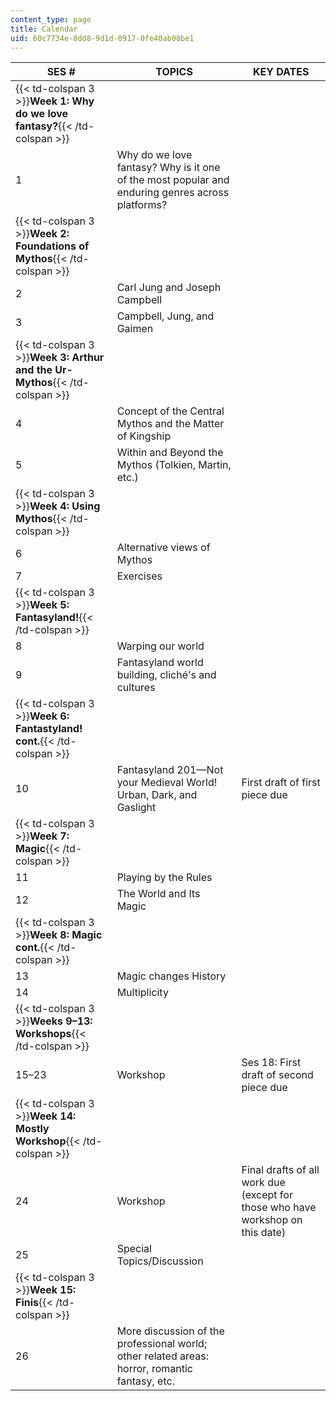 ```yaml
---
content_type: page
title: Calendar
uid: 60c7734e-8dd8-9d1d-0917-0fe40ab08be1
---
```


| SES # | TOPICS | KEY DATES |
| --- | --- | --- |
| {{< td-colspan 3 >}}**Week 1: Why do we love fantasy?**{{< /td-colspan >}} |||
| 1 | Why do we love fantasy? Why is it one of the most popular and enduring genres across platforms? | &nbsp; |
| {{< td-colspan 3 >}}**Week 2: Foundations of Mythos**{{< /td-colspan >}} |||
| 2 | Carl Jung and Joseph Campbell | &nbsp; |
| 3 | Campbell, Jung, and Gaimen | &nbsp; |
| {{< td-colspan 3 >}}**Week 3: Arthur and the Ur-Mythos**{{< /td-colspan >}} |||
| 4 | Concept of the Central Mythos and the Matter of Kingship | &nbsp; |
| 5 | Within and Beyond the Mythos (Tolkien, Martin, etc.) | &nbsp; |
| {{< td-colspan 3 >}}**Week 4: Using Mythos**{{< /td-colspan >}} |||
| 6 | Alternative views of Mythos | &nbsp; |
| 7 | Exercises | &nbsp; |
| {{< td-colspan 3 >}}**Week 5: Fantasyland!**{{< /td-colspan >}} |||
| 8 | Warping our world | &nbsp; |
| 9 | Fantasyland world building, cliché's and cultures | &nbsp; |
| {{< td-colspan 3 >}}**Week 6: Fantastyland! cont.**{{< /td-colspan >}} |||
| 10 | Fantasyland 201—Not your Medieval World! Urban, Dark, and Gaslight | First draft of first piece due |
| {{< td-colspan 3 >}}**Week 7: Magic**{{< /td-colspan >}} |||
| 11 | Playing by the Rules | &nbsp; |
| 12 | The World and Its Magic | &nbsp; |
| {{< td-colspan 3 >}}**Week 8: Magic cont.**{{< /td-colspan >}} |||
| 13 | Magic changes History | &nbsp; |
| 14 | Multiplicity | &nbsp; |
| {{< td-colspan 3 >}}**Weeks 9–13: Workshops**{{< /td-colspan >}} |||
| 15–23 | Workshop | Ses 18: First draft of second piece due |
| {{< td-colspan 3 >}}**Week 14: Mostly Workshop**{{< /td-colspan >}} |||
| 24 | Workshop | Final drafts of all work due (except for those who have workshop on this date) |
| 25 | Special Topics/Discussion | &nbsp; |
| {{< td-colspan 3 >}}**Week 15: Finis**{{< /td-colspan >}} |||
| 26 | More discussion of the professional world; other related areas: horror, romantic fantasy, etc. |